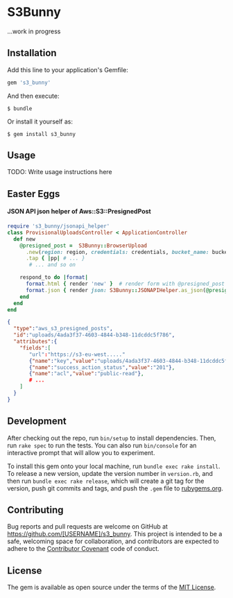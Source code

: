 # S3Bunny

...work in progress

## Installation

Add this line to your application's Gemfile:

```ruby
gem 's3_bunny'
```

And then execute:

    $ bundle

Or install it yourself as:

    $ gem install s3_bunny

## Usage

TODO: Write usage instructions here



## Easter Eggs

#### JSON API json helper of Aws::S3::PresignedPost


```ruby
require 's3_bunny/jsonapi_helper'
class ProvisionalUploadsController < ApplicationController
  def new
    @presigned_post =  S3Bunny::BrowserUpload
      .new(region: region, credentials: credentials, bucket_name: bucket_name)
      .tap { |pp| # ... }
       # ... and so on

    respond_to do |format|
      format.html { render 'new' }  # render form with @presigned_post
      format.json { render json: S3Bunny::JSONAPIHelper.as_json(@presigned_post) } # json fields
    end
  end
end
```

```json
{
  "type":"aws_s3_presigned_posts",
  "id":"uploads/4ada3f37-4603-4844-b348-11dcddc5f786",
  "attributes":{
    "fields":[
       "url":"https://s3-eu-west....."
       {"name":"key","value":"uploads/4ada3f37-4603-4844-b348-11dcddc5f786"},
       {"name":"success_action_status","value":"201"},
       {"name":"acl","value":"public-read"},
       # ...
    ]
  }
}
```


## Development

After checking out the repo, run `bin/setup` to install dependencies. Then, run `rake spec` to run the tests. You can also run `bin/console` for an interactive prompt that will allow you to experiment.

To install this gem onto your local machine, run `bundle exec rake install`. To release a new version, update the version number in `version.rb`, and then run `bundle exec rake release`, which will create a git tag for the version, push git commits and tags, and push the `.gem` file to [rubygems.org](https://rubygems.org).

## Contributing

Bug reports and pull requests are welcome on GitHub at https://github.com/[USERNAME]/s3_bunny. This project is intended to be a safe, welcoming space for collaboration, and contributors are expected to adhere to the [Contributor Covenant](contributor-covenant.org) code of conduct.


## License

The gem is available as open source under the terms of the [MIT License](http://opensource.org/licenses/MIT).

